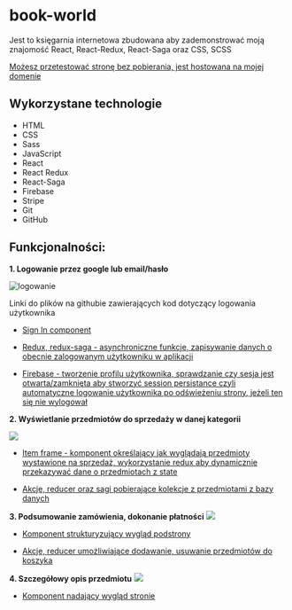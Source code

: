 # book-world
Jest to księgarnia internetowa zbudowana aby zademonstrować moją znajomość React, React-Redux, React-Saga oraz CSS, SCSS

[Możesz przetestować stronę bez pobierania, jest hostowana na mojej domenie](https://book-world.lukaszstaniszewski.com/)
## Wykorzystane technologie
- HTML
- CSS
- Sass
- JavaScript
- React
- React Redux
- React-Saga
- Firebase
- Stripe
- Git
- GitHub
## Funkcjonalności:
**1. Logowanie przez google lub email/hasło**

![logowanie](https://i.ibb.co/Rhf1hLP/Screen-Shot-2022-01-24-at-20-36-50-PM.png)

Linki do plików na githubie zawierających kod dotyczący logowania użytkownika

- [Sign In component](https://github.com/LukaszStaniszewski/book-world/blob/master/src/pages/sign-in/sign-in-page.component.jsx)

- [Redux, redux-saga - asynchroniczne funkcje, zapisywanie danych o obecnie zalogowanym użytkowniku w aplikacji](https://github.com/LukaszStaniszewski/book-world/tree/master/src/redux/user)

- [Firebase - tworzenie profilu użytkownika, sprawdzanie czy sesja jest otwarta/zamknięta aby stworzyć session persistance czyli automatyczne logowanie użytkownika po odświeżeniu strony, jeżeli ten się nie wylogował](https://github.com/LukaszStaniszewski/book-world/blob/master/src/firebase/firebase.utils.js)

**2. Wyświetlanie przedmiotów do sprzedaży w danej kategorii**

![](https://i.ibb.co/5hjSVgW/Screen-Shot-2022-01-24-at-20-35-10-PM.png)

- [Item frame - komponent określający jak wyglądają przedmioty wystawione na sprzedaż, wykorzystanie redux aby dynamicznie przekazywać dane o przedmiotach z state](https://github.com/LukaszStaniszewski/book-world/blob/master/src/components/item-frame/item-frame.component.jsx)

- [Akcje, reducer oraz sagi pobierające kolekcje z przedmiotami z bazy danych](https://github.com/LukaszStaniszewski/book-world/tree/master/src/redux/category)

**3. Podsumowanie zamówienia, dokonanie płatności**
![](https://i.ibb.co/2PrjqnJ/Screen-Shot-2022-01-24-at-20-37-21-PM.png)

- [Komponent strukturyzujący wygląd podstrony](https://github.com/LukaszStaniszewski/book-world/tree/master/src/pages/payment-page)

- [Akcje, reducer umożliwiające dodawanie, usuwanie przedmiotów do koszyka](https://github.com/LukaszStaniszewski/book-world/tree/master/src/redux/cart)

**4. Szczegółowy opis przedmiotu**
![](https://i.ibb.co/qMWbSQF/Screen-Shot-2022-01-24-at-20-36-30-PM.png)

- [Komponent nadający wygląd stronie](https://github.com/LukaszStaniszewski/book-world/tree/master/src/pages/itemdetails)



